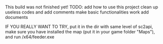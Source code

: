 This build was not finished yet!
TODO:
add how to use this project
clean up useless codes and add comments
make basic functionalities work
add documents

IF YOU REALLY WANT TO TRY, put it in the dir with same level of sc2api, make sure you have installed the map (put it in your game folder "Maps"), and run /x64/feeder.exe 